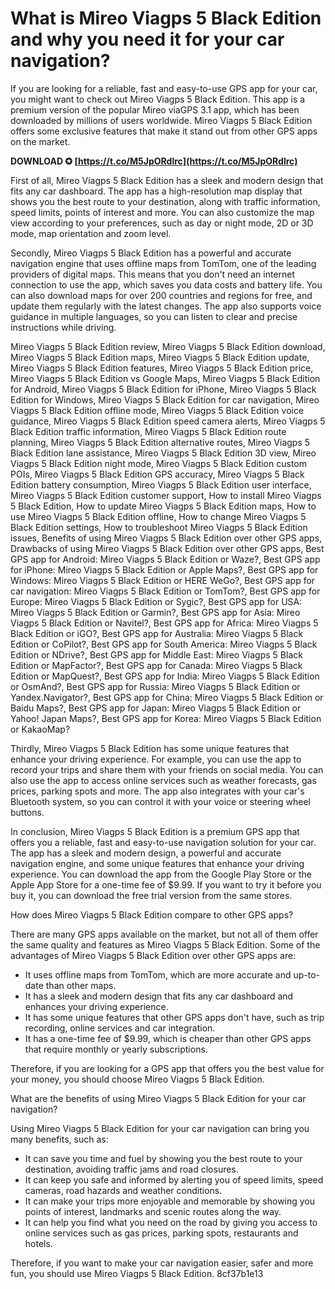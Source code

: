 
 
# What is Mireo Viagps 5 Black Edition and why you need it for your car navigation?
  
If you are looking for a reliable, fast and easy-to-use GPS app for your car, you might want to check out Mireo Viagps 5 Black Edition. This app is a premium version of the popular Mireo viaGPS 3.1 app, which has been downloaded by millions of users worldwide. Mireo Viagps 5 Black Edition offers some exclusive features that make it stand out from other GPS apps on the market.
 
**DOWNLOAD ✪ [https://t.co/M5JpORdlrc](https://t.co/M5JpORdlrc)**


  
First of all, Mireo Viagps 5 Black Edition has a sleek and modern design that fits any car dashboard. The app has a high-resolution map display that shows you the best route to your destination, along with traffic information, speed limits, points of interest and more. You can also customize the map view according to your preferences, such as day or night mode, 2D or 3D mode, map orientation and zoom level.
  
Secondly, Mireo Viagps 5 Black Edition has a powerful and accurate navigation engine that uses offline maps from TomTom, one of the leading providers of digital maps. This means that you don't need an internet connection to use the app, which saves you data costs and battery life. You can also download maps for over 200 countries and regions for free, and update them regularly with the latest changes. The app also supports voice guidance in multiple languages, so you can listen to clear and precise instructions while driving.
 
Mireo Viagps 5 Black Edition review,  Mireo Viagps 5 Black Edition download,  Mireo Viagps 5 Black Edition maps,  Mireo Viagps 5 Black Edition update,  Mireo Viagps 5 Black Edition features,  Mireo Viagps 5 Black Edition price,  Mireo Viagps 5 Black Edition vs Google Maps,  Mireo Viagps 5 Black Edition for Android,  Mireo Viagps 5 Black Edition for iPhone,  Mireo Viagps 5 Black Edition for Windows,  Mireo Viagps 5 Black Edition for car navigation,  Mireo Viagps 5 Black Edition offline mode,  Mireo Viagps 5 Black Edition voice guidance,  Mireo Viagps 5 Black Edition speed camera alerts,  Mireo Viagps 5 Black Edition traffic information,  Mireo Viagps 5 Black Edition route planning,  Mireo Viagps 5 Black Edition alternative routes,  Mireo Viagps 5 Black Edition lane assistance,  Mireo Viagps 5 Black Edition 3D view,  Mireo Viagps 5 Black Edition night mode,  Mireo Viagps 5 Black Edition custom POIs,  Mireo Viagps 5 Black Edition GPS accuracy,  Mireo Viagps 5 Black Edition battery consumption,  Mireo Viagps 5 Black Edition user interface,  Mireo Viagps 5 Black Edition customer support,  How to install Mireo Viagps 5 Black Edition,  How to update Mireo Viagps 5 Black Edition maps,  How to use Mireo Viagps 5 Black Edition offline,  How to change Mireo Viagps 5 Black Edition settings,  How to troubleshoot Mireo Viagps 5 Black Edition issues,  Benefits of using Mireo Viagps 5 Black Edition over other GPS apps,  Drawbacks of using Mireo Viagps 5 Black Edition over other GPS apps,  Best GPS app for Android: Mireo Viagps 5 Black Edition or Waze?,  Best GPS app for iPhone: Mireo Viagps 5 Black Edition or Apple Maps?,  Best GPS app for Windows: Mireo Viagps 5 Black Edition or HERE WeGo?,  Best GPS app for car navigation: Mireo Viagps 5 Black Edition or TomTom?,  Best GPS app for Europe: Mireo Viagps 5 Black Edition or Sygic?,  Best GPS app for USA: Mireo Viagps 5 Black Edition or Garmin?,  Best GPS app for Asia: Mireo Viagps 5 Black Edition or Navitel?,  Best GPS app for Africa: Mireo Viagps 5 Black Edition or iGO?,  Best GPS app for Australia: Mireo Viagps 5 Black Edition or CoPilot?,  Best GPS app for South America: Mireo Viagps 5 Black Edition or NDrive?,  Best GPS app for Middle East: Mireo Viagps 5 Black Edition or MapFactor?,  Best GPS app for Canada: Mireo Viagps 5 Black Edition or MapQuest?,  Best GPS app for India: Mireo Viagps 5 Black Edition or OsmAnd?,  Best GPS app for Russia: Mireo Viagps 5 Black Edition or Yandex.Navigator?,  Best GPS app for China: Mireo Viagps 5 Black Edition or Baidu Maps?,  Best GPS app for Japan: Mireo Viagps 5 Black Edition or Yahoo! Japan Maps?,  Best GPS app for Korea: Mireo Viagps 5 Black Edition or KakaoMap?
  
Thirdly, Mireo Viagps 5 Black Edition has some unique features that enhance your driving experience. For example, you can use the app to record your trips and share them with your friends on social media. You can also use the app to access online services such as weather forecasts, gas prices, parking spots and more. The app also integrates with your car's Bluetooth system, so you can control it with your voice or steering wheel buttons.
  
In conclusion, Mireo Viagps 5 Black Edition is a premium GPS app that offers you a reliable, fast and easy-to-use navigation solution for your car. The app has a sleek and modern design, a powerful and accurate navigation engine, and some unique features that enhance your driving experience. You can download the app from the Google Play Store or the Apple App Store for a one-time fee of $9.99. If you want to try it before you buy it, you can download the free trial version from the same stores.
  
How does Mireo Viagps 5 Black Edition compare to other GPS apps?
  
There are many GPS apps available on the market, but not all of them offer the same quality and features as Mireo Viagps 5 Black Edition. Some of the advantages of Mireo Viagps 5 Black Edition over other GPS apps are:
  
- It uses offline maps from TomTom, which are more accurate and up-to-date than other maps.
- It has a sleek and modern design that fits any car dashboard and enhances your driving experience.
- It has some unique features that other GPS apps don't have, such as trip recording, online services and car integration.
- It has a one-time fee of $9.99, which is cheaper than other GPS apps that require monthly or yearly subscriptions.

Therefore, if you are looking for a GPS app that offers you the best value for your money, you should choose Mireo Viagps 5 Black Edition.
  
What are the benefits of using Mireo Viagps 5 Black Edition for your car navigation?
  
Using Mireo Viagps 5 Black Edition for your car navigation can bring you many benefits, such as:

- It can save you time and fuel by showing you the best route to your destination, avoiding traffic jams and road closures.
- It can keep you safe and informed by alerting you of speed limits, speed cameras, road hazards and weather conditions.
- It can make your trips more enjoyable and memorable by showing you points of interest, landmarks and scenic routes along the way.
- It can help you find what you need on the road by giving you access to online services such as gas prices, parking spots, restaurants and hotels.

Therefore, if you want to make your car navigation easier, safer and more fun, you should use Mireo Viagps 5 Black Edition.
 8cf37b1e13
 
